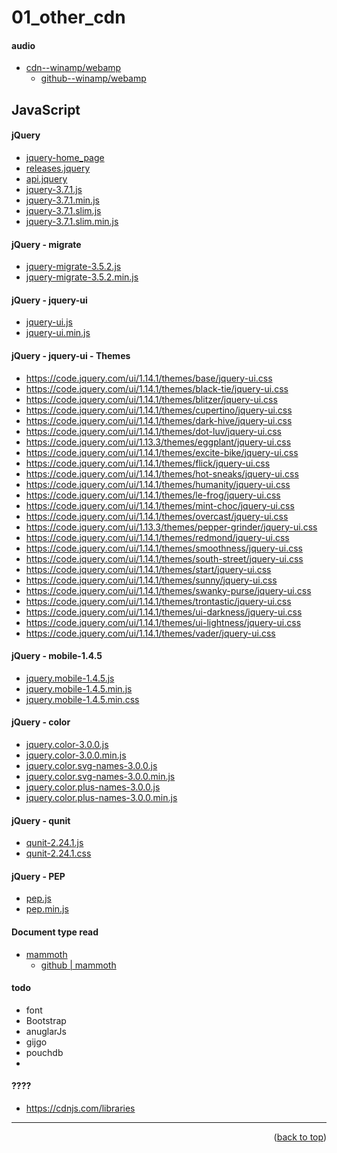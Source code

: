 <a name="topage"></a>

# 01_other_cdn

#### audio
* [cdn--winamp/webamp](https://unpkg.com/webamp@1.4.2/built/webamp.bundle.min.js)
    * [github--winamp/webamp](https://github.com/captbaritone/webamp)

## JavaScript

#### jQuery
* [jquery-home_page](https://jquery.com/)
* [releases.jquery](https://releases.jquery.com/)
* [api.jquery](https://api.jquery.com/)
* [jquery-3.7.1.js](https://code.jquery.com/jquery-3.7.1.js)
* [jquery-3.7.1.min.js](https://code.jquery.com/jquery-3.7.1.min.js)
* [jquery-3.7.1.slim.js](https://code.jquery.com/jquery-3.7.1.slim.js)
* [jquery-3.7.1.slim.min.js](https://code.jquery.com/jquery-3.7.1.slim.min.js)

#### jQuery - migrate
* [jquery-migrate-3.5.2.js](https://code.jquery.com/jquery-migrate-3.5.2.js)
* [jquery-migrate-3.5.2.min.js](https://code.jquery.com/jquery-migrate-3.5.2.min.js)
   
#### jQuery - jquery-ui
* [jquery-ui.js](https://code.jquery.com/ui/1.13.3/jquery-ui.js)
* [jquery-ui.min.js](https://code.jquery.com/ui/1.13.3/jquery-ui.min.js)

#### jQuery - jquery-ui - Themes
* https://code.jquery.com/ui/1.14.1/themes/base/jquery-ui.css
* https://code.jquery.com/ui/1.14.1/themes/black-tie/jquery-ui.css
* https://code.jquery.com/ui/1.14.1/themes/blitzer/jquery-ui.css
* https://code.jquery.com/ui/1.14.1/themes/cupertino/jquery-ui.css
* https://code.jquery.com/ui/1.14.1/themes/dark-hive/jquery-ui.css
* https://code.jquery.com/ui/1.14.1/themes/dot-luv/jquery-ui.css
* https://code.jquery.com/ui/1.13.3/themes/eggplant/jquery-ui.css
* https://code.jquery.com/ui/1.14.1/themes/excite-bike/jquery-ui.css
* https://code.jquery.com/ui/1.14.1/themes/flick/jquery-ui.css
* https://code.jquery.com/ui/1.14.1/themes/hot-sneaks/jquery-ui.css
* https://code.jquery.com/ui/1.14.1/themes/humanity/jquery-ui.css
* https://code.jquery.com/ui/1.14.1/themes/le-frog/jquery-ui.css
* https://code.jquery.com/ui/1.14.1/themes/mint-choc/jquery-ui.css
* https://code.jquery.com/ui/1.14.1/themes/overcast/jquery-ui.css
* https://code.jquery.com/ui/1.13.3/themes/pepper-grinder/jquery-ui.css
* https://code.jquery.com/ui/1.14.1/themes/redmond/jquery-ui.css
* https://code.jquery.com/ui/1.14.1/themes/smoothness/jquery-ui.css
* https://code.jquery.com/ui/1.14.1/themes/south-street/jquery-ui.css
* https://code.jquery.com/ui/1.14.1/themes/start/jquery-ui.css
* https://code.jquery.com/ui/1.14.1/themes/sunny/jquery-ui.css
* https://code.jquery.com/ui/1.14.1/themes/swanky-purse/jquery-ui.css
* https://code.jquery.com/ui/1.14.1/themes/trontastic/jquery-ui.css
* https://code.jquery.com/ui/1.14.1/themes/ui-darkness/jquery-ui.css
* https://code.jquery.com/ui/1.14.1/themes/ui-lightness/jquery-ui.css
* https://code.jquery.com/ui/1.14.1/themes/vader/jquery-ui.css

#### jQuery - mobile-1.4.5
* [jquery.mobile-1.4.5.js](https://code.jquery.com/mobile/1.4.5/jquery.mobile-1.4.5.js)
* [jquery.mobile-1.4.5.min.js](https://code.jquery.com/mobile/1.4.5/jquery.mobile-1.4.5.min.js)
* [jquery.mobile-1.4.5.min.css](https://code.jquery.com/mobile/1.4.5/jquery.mobile-1.4.5.min.css)

#### jQuery - color
* [jquery.color-3.0.0.js](https://code.jquery.com/color/jquery.color-3.0.0.js)
* [jquery.color-3.0.0.min.js](https://code.jquery.com/color/jquery.color-3.0.0.min.js)
* [jquery.color.svg-names-3.0.0.js](https://code.jquery.com/color/jquery.color.svg-names-3.0.0.js)
* [jquery.color.svg-names-3.0.0.min.js](https://code.jquery.com/color/jquery.color.svg-names-3.0.0.min.js)
* [jquery.color.plus-names-3.0.0.js](https://code.jquery.com/color/jquery.color.plus-names-3.0.0.js)
* [jquery.color.plus-names-3.0.0.min.js](https://code.jquery.com/color/jquery.color.plus-names-3.0.0.min.js)

#### jQuery - qunit
* [qunit-2.24.1.js](https://code.jquery.com/qunit/qunit-2.24.1.js)
* [qunit-2.24.1.css](https://code.jquery.com/qunit/qunit-2.24.1.css)

#### jQuery - PEP
* [pep.js](https://code.jquery.com/pep/0.4.3/pep.js)
* [pep.min.js](https://code.jquery.com/pep/0.4.3/pep.min.js)

#### Document type read
* [mammoth](https://unpkg.com/mammoth/mammoth.browser.min.js)
    * [github | mammoth](https://github.com/mwilliamson/mammoth.js)

#### todo 
* font
* Bootstrap
* anuglarJs
* gijgo
* pouchdb
* 


#### ????
* https://cdnjs.com/libraries


-----

<p align="right">(<a href="#topage">back to top</a>)</p>
<br/>
<br/>
